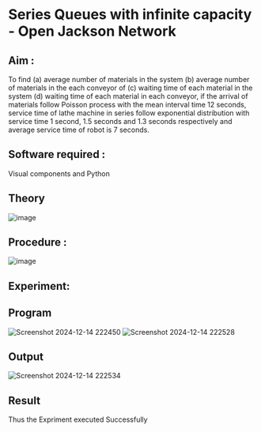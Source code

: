 # Series Queues with infinite capacity - Open Jackson Network

## Aim :
To find (a) average number of materials in the system (b) average number of materials in the each conveyor of (c) waiting time of each material in the system (d) waiting time of each material in each conveyor, if the arrival  of materials follow Poisson process with the mean interval time 12 seconds, service time of  lathe machine in series follow exponential distribution  with service time  1 second, 1.5 seconds and 1.3 seconds respectively and average service time of robot is 7 seconds.

## Software required :
Visual components and Python

## Theory

![image](https://user-images.githubusercontent.com/103921593/203239736-7b81f599-71a8-4ae7-b63e-5d98acd9ea54.png)


## Procedure :

![image](https://user-images.githubusercontent.com/103921593/203239789-bc870dce-6727-487b-a0e2-4fc3f5114889.png)


## Experiment:


## Program
![Screenshot 2024-12-14 222450](https://github.com/user-attachments/assets/4ecefe96-cc27-4af4-b506-61debaaba3e9)
![Screenshot 2024-12-14 222528](https://github.com/user-attachments/assets/443ba646-e3fb-4e32-a0c0-f298987a8542)


## Output
![Screenshot 2024-12-14 222534](https://github.com/user-attachments/assets/1cea9880-8587-480d-8863-920c8dee243c)

## Result
Thus the Expriment executed Successfully
